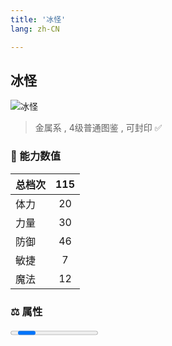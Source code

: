 ```yaml
---
title: '冰怪'
lang: zh-CN

---
```


<RouterBack />

## 冰怪

![冰怪](https://user-images.githubusercontent.com/78347270/115958453-8f90fb00-a542-11eb-814d-976105a5df79.gif) 

> 金属系 , 4级普通图鉴<Card /> , 可封印 ✅


### 💪 能力数值

| 总档次       | 115            |
| :----------- |:-------------:|
| 体力      | 20   <Stars :number="2" />  |
| 力量      | 30   <Stars :number="3" />  |
| 防御      | 46   <Stars :number="4.5" />  | 
| 敏捷      | 7  <Stars :number="0.5" />  | 
| 魔法      | 12  <Stars :number="1" />   | 


### ⚖️ 属性


<Progress earth :number="0" />

<Progress water :number="10" />

<Progress fire :number="0" />

<Progress wind :number="0" />

### ✨ 技能栏 <Strong>7个</Strong>

- 攻击
- 防御

### 👶 1级出现点

- UD 斋戒女角色地图三 参考坐标(134,85) 参考任务 :scroll: 开启者









